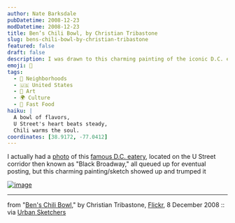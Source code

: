 ```yaml
---
author: Nate Barksdale
pubDatetime: 2008-12-23
modDatetime: 2008-12-23
title: Ben’s Chili Bowl, by Christian Tribastone
slug: bens-chili-bowl-by-christian-tribastone
featured: false
draft: false
description: I was drawn to this charming painting of the iconic D.C. eatery, Ben's Chili Bowl, which holds a special place in the history of U Street's vibrant cultural scene.
emoji: 🌭
tags:
  - 🌆 Neighborhoods
  - 🇺🇸 United States
  - 🎨 Art
  - 🌍 Culture
  - 🍔 Fast Food
haiku: |
  A bowl of flavors,  
  U Street's heart beats steady,  
  Chili warms the soul.
coordinates: [38.9172, -77.0412]
---
```


I actually had a [photo](http://www.flickr.com/photos/dracisk/265636236/in/pool-495413@N25) of this [famous D.C. eatery](http://web.archive.org/web/20090122045633/http://benschilibowl.com:80/history.html), located on the U Street corridor then known as "Black Broadway," all queued up for eventual posting, but this charming painting/sketch showed up and trumped it

[![image](http://culture-making.com/media/3091955279_da37fdc3fa_b.jpg)](http://www.flickr.com/photos/cbtribastone/3091955279/)

---

from "[Ben's Chili Bowl](http://www.flickr.com/photos/cbtribastone/3091955279/)," by Christian Tribastone, [Flickr](http://www.flickr.com/photos/cbtribastone/3091955279/), 8 December 2008 :: via [Urban Sketchers](http://www.urbansketchers.com/2008/12/bens-chili-bowl.html)
